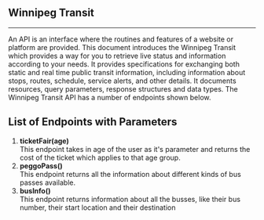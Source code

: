 ## Winnipeg Transit
---
An API is an interface where the routines and features of a website or platform are provided. This document introduces the Winnipeg Transit which provides a way for you to retrieve live status and information according to your needs. It provides specifications for exchanging both static and real time public transit information, including information about stops, routes, schedule, service alerts, and other details. It documents resources, query parameters, response structures and data types. The Winnipeg Transit API has a number of endpoints shown below.

## List of Endpoints with Parameters

1. **ticketFair(age)**<br>
This endpoint takes in age of the user as it's parameter and returns the cost of the ticket which applies to that age group.
1. **peggoPass()** <br>
This endpoint returns all the information about different kinds of bus passes available.
1. **busInfo()** <br>
This endpoint returns information about all the busses, like their bus number, their start location and their destination
